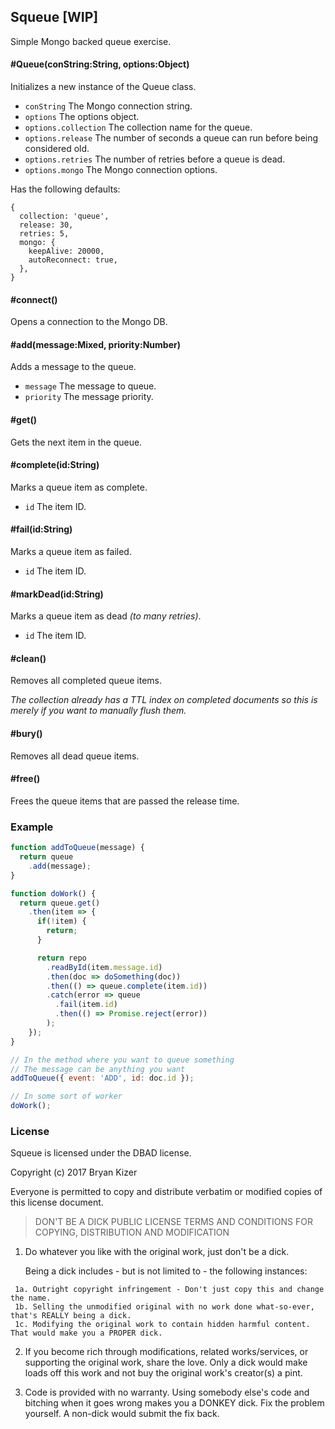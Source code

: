 ## Squeue [WIP]

Simple Mongo backed queue exercise.

#### #Queue(conString:String, options:Object)
Initializes a new instance of the Queue class.
* ```conString``` The Mongo connection string.
* ```options``` The options object.
* ```options.collection``` The collection name for the queue.
* ```options.release``` The number of seconds a queue can run before being considered old.
* ```options.retries``` The number of retries before a queue is dead.
* ```options.mongo``` The Mongo connection options.

Has the following defaults:
```
{
  collection: 'queue',
  release: 30,
  retries: 5,
  mongo: {
    keepAlive: 20000,
    autoReconnect: true,
  },
}
```

#### #connect()
Opens a connection to the Mongo DB.

#### #add(message:Mixed, priority:Number)
Adds a message to the queue.
* ```message``` The message to queue.
* ```priority``` The message priority.

#### #get()
Gets the next item in the queue.

#### #complete(id:String)
Marks a queue item as complete.
* ```id``` The item ID.

#### #fail(id:String)
Marks a queue item as failed.
* ```id``` The item ID.

#### #markDead(id:String)
Marks a queue item as dead _(to many retries)_.
* ```id``` The item ID.

#### #clean()
Removes all completed queue items.

_The collection already has a TTL index on completed documents so this is merely if you want to manually flush them._

#### #bury()
Removes all dead queue items.

#### #free()
Frees the queue items that are passed the release time.

### Example
```javascript
function addToQueue(message) {
  return queue
    .add(message);
}

function doWork() {
  return queue.get()
    .then(item => {
      if(!item) {
        return;
      }

      return repo
        .readById(item.message.id)
        .then(doc => doSomething(doc))
        .then(() => queue.complete(item.id))
        .catch(error => queue
          .fail(item.id)
          .then(() => Promise.reject(error))
        );
    });
}

// In the method where you want to queue something
// The message can be anything you want
addToQueue({ event: 'ADD', id: doc.id });

// In some sort of worker
doWork();
```


### License

  Squeue is licensed under the DBAD license.

  Copyright (c) 2017 Bryan Kizer

   Everyone is permitted to copy and distribute verbatim or modified
   copies of this license document.

  > DON'T BE A DICK PUBLIC LICENSE
  > TERMS AND CONDITIONS FOR COPYING, DISTRIBUTION AND MODIFICATION

   1. Do whatever you like with the original work, just don't be a dick.

       Being a dick includes - but is not limited to - the following instances:

     1a. Outright copyright infringement - Don't just copy this and change the name.  
     1b. Selling the unmodified original with no work done what-so-ever, that's REALLY being a dick.  
     1c. Modifying the original work to contain hidden harmful content. That would make you a PROPER dick.  

   2. If you become rich through modifications, related works/services, or supporting the original work,
   share the love. Only a dick would make loads off this work and not buy the original work's
   creator(s) a pint.

   3. Code is provided with no warranty. Using somebody else's code and bitching when it goes wrong makes
   you a DONKEY dick. Fix the problem yourself. A non-dick would submit the fix back.
